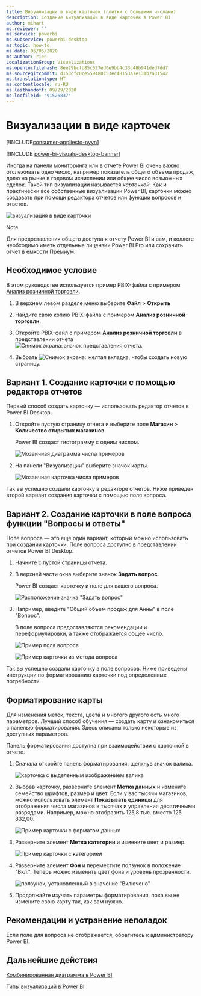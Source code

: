 ```yaml
---
title: Визуализации в виде карточек (плитки с большими числами)
description: Создание визуализации в виде карточек в Power BI
author: mihart
ms.reviewer: ''
ms.service: powerbi
ms.subservice: powerbi-desktop
ms.topic: how-to
ms.date: 05/05/2020
ms.author: rien
LocalizationGroup: Visualizations
ms.openlocfilehash: 8ee29bcfb85c627ed6e9bb4c33c48b941ded7dd7
ms.sourcegitcommit: d153cfc0ce559480c53ec48153a7e131b7a31542
ms.translationtype: HT
ms.contentlocale: ru-RU
ms.lasthandoff: 09/29/2020
ms.locfileid: "91526837"
---
```

# <a name="create-card-visualizations"></a>Визуализации в виде карточек

[!INCLUDE[consumer-appliesto-nyyn](../includes/consumer-appliesto-nyyn.md)]

[!INCLUDE [power-bi-visuals-desktop-banner](../includes/power-bi-visuals-desktop-banner.md)]

Иногда на панели мониторинга или в отчете Power BI очень важно отслеживать одно число, например показатель общего объема продаж, долю на рынке в годовом исчислении или общее число возможных сделок. Такой тип визуализации называется *карточкой*. Как и практически все собственные визуализации Power BI, карточки можно создавать при помощи редактора отчетов или функции вопросов и ответов.

![визуализация в виде карточки](media/power-bi-visualization-card/pbi-opptuntiescard.png)

> [!NOTE]
> Для предоставления общего доступа к отчету Power BI и вам, и коллеге необходимо иметь отдельные лицензии Power BI Pro или сохранить отчет в емкости Премиум.

## <a name="prerequisite"></a>Необходимое условие

В этом руководстве используется пример PBIX-файла с примером [Анализ розничной торговли](https://download.microsoft.com/download/9/6/D/96DDC2FF-2568-491D-AAFA-AFDD6F763AE3/Retail%20Analysis%20Sample%20PBIX.pbix).

1. В верхнем левом разделе меню выберите **Файл** \> **Открыть**
   
2. Найдите свою копию PBIX-файла с примером **Анализ розничной торговли**.

1. Откройте PBIX-файл с примером **Анализ розничной торговли** в представлении отчета ![Снимок экрана: значок представления отчета](media/power-bi-visualization-kpi/power-bi-report-view.png).

1. Выбрать ![Снимок экрана: желтая вкладка,](media/power-bi-visualization-kpi/power-bi-yellow-tab.png) чтобы создать новую страницу.

## <a name="option-1-create-a-card-using-the-report-editor"></a>Вариант 1. Создание карточки с помощью редактора отчетов

Первый способ создать карточку — использовать редактор отчетов в Power BI Desktop.

1. Откройте пустую страницу отчета и выберите поле **Магазин** \> **Количество открытых магазинов**.

    Power BI создаст гистограмму с одним числом.

   ![Мозаичная диаграмма числа примеров](media/power-bi-visualization-card/pbi-overview-chart.png)

2. На панели "Визуализации" выберите значок карты.

   ![Мозаичная карточка числа примеров](media/power-bi-visualization-card/power-bi-card-visualization.png)

Так вы успешно создали карточку в редакторе отчетов. Ниже приведен второй вариант создания карточки с помощью поля вопроса.

## <a name="option-2-create-a-card-from-the-qa-question-box"></a>Вариант 2. Создание карточки в поле вопроса функции "Вопросы и ответы"
Поле вопроса — это еще один вариант, который можно использовать при создании карточки. Поле вопроса доступно в представлении отчетов Power BI Desktop.

1. Начните с пустой страницы отчета.

1. В верхней части окна выберите значок **Задать вопрос**. 

    Power BI создаст карточку и поле для вашего вопроса. 

   ![Расположение значка "Задать вопрос"](media/power-bi-visualization-card/power-bi-q-and-a-overview.png)

2. Например, введите "Общий объем продаж для Анны" в поле "Вопрос".

    В поле вопроса предоставляются рекомендации и переформулировки, а также отображается общее число.  

   ![Пример поля вопроса](media/power-bi-visualization-card/power-bi-q-and-a-box.png)

   ![Пример карточки из метода вопроса](media/power-bi-visualization-card/power-bi-q-and-a-card.png)

Так вы успешно создали карточку в поле вопросов. Ниже приведены инструкции по форматированию карточки под определенные потребности.

## <a name="format-a-card"></a>Форматирование карты
Для изменения меток, текста, цвета и многого другого есть много параметров. Лучший способ обучения — создать карту и ознакомиться с панелью форматирования. Здесь описаны только некоторые из доступных параметров. 

Панель форматирования доступна при взаимодействии с карточкой в отчете. 

1. Сначала откройте панель форматирования, щелкнув значок валика. 

    ![карточка с выделенным изображением валика](media/power-bi-visualization-card/power-bi-format-card-2.png)

2. Выбрав карточку, разверните элемент **Метка данных** и измените семейство шрифтов, размер и цвет. Если у вас тысячи магазинов, можно использовать элемент **Показывать единицы** для отображения числа магазинов в тысячах и управления десятичными разрядами. Например, можно отобразить 125,8 тыс. вместо 125 832,00.

    ![Пример карточки с форматом данных](media/power-bi-visualization-card/power-bi-card-format-2.png)

3.  Разверните элемент **Метка категории** и измените цвет и размер.

    ![Пример карточки с категорией](media/power-bi-visualization-card/power-bi-card-format-category.png)

4. Разверните элемент **Фон** и переместите ползунок в положение "Вкл.".  Теперь можно изменить цвет фона и уровень прозрачности.

    ![ползунок, установленный в значение "Включено"](media/power-bi-visualization-card/power-bi-format-color-2.png)

5. Продолжайте изучать параметры форматирования, пока вы не измените свою карту так, как вам нужно. 

## <a name="considerations-and-troubleshooting"></a>Рекомендации и устранение неполадок

Если поле для вопроса не отображается, обратитесь к администратору Power BI.

## <a name="next-steps"></a>Дальнейшие действия
[Комбинированная диаграмма в Power BI](power-bi-visualization-combo-chart.md)

[Типы визуализаций в Power BI](power-bi-visualization-types-for-reports-and-q-and-a.md)
